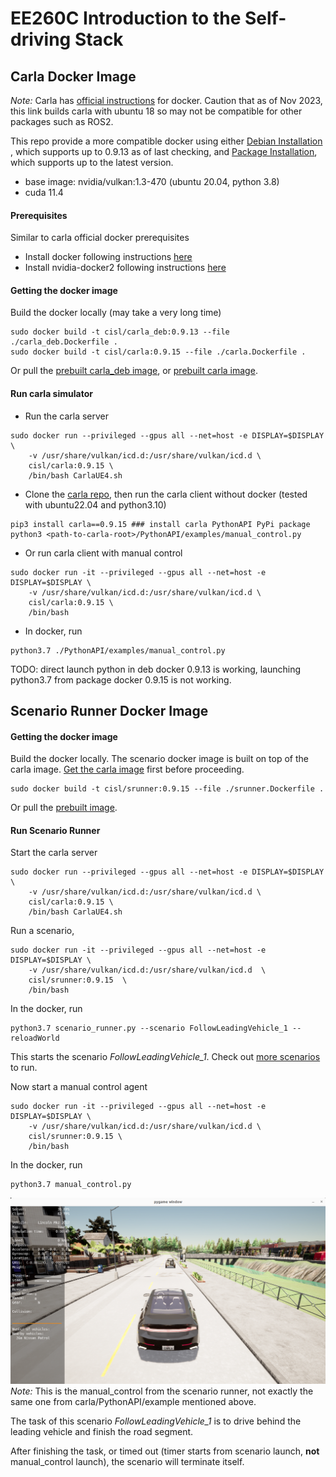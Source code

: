 # EE260C Introduction to the Self-driving Stack

## Carla Docker Image
*Note:* Carla has [official instructions](https://github.com/carla-simulator/carla/blob/master/Util/Docker/README.md) for docker. Caution that as of Nov 2023, this link builds carla with ubuntu 18 so may not be compatible for other packages such as ROS2.

This repo provide a more compatible docker using either 
[Debian Installation](https://carla.readthedocs.io/en/latest/start_quickstart/#a-debian-carla-installation)
, which supports up to 0.9.13 as of last checking, and
[Package Installation](https://carla.readthedocs.io/en/latest/start_quickstart/#b-package-installation),
which supports up to the latest version.
- base image: nvidia/vulkan:1.3-470 (ubuntu 20.04, python 3.8)
- cuda 11.4

#### Prerequisites
Similar to carla official docker prerequisites
* Install docker following instructions [here](https://docs.docker.com/engine/install/)
* Install nvidia-docker2 following instructions [here](https://docs.nvidia.com/datacenter/cloud-native/container-toolkit/install-guide.html#installation-guide)

#### Getting the docker image
Build the docker locally (may take a very long time)
```commandline
sudo docker build -t cisl/carla_deb:0.9.13 --file ./carla_deb.Dockerfile .
sudo docker build -t cisl/carla:0.9.15 --file ./carla.Dockerfile .
```
Or pull the 
[prebuilt carla_deb image](https://hub.docker.com/r/hangqiu/carla/tags),
or 
[prebuilt carla image](https://hub.docker.com/r/cisl/carla/tags).

#### Run carla simulator
* Run the carla server
```commandline
sudo docker run --privileged --gpus all --net=host -e DISPLAY=$DISPLAY \
    -v /usr/share/vulkan/icd.d:/usr/share/vulkan/icd.d \
    cisl/carla:0.9.15 \
    /bin/bash CarlaUE4.sh
```
* Clone the [carla repo](https://github.com/carla-simulator/carla), 
then run the carla client without docker (tested with ubuntu22.04 and python3.10)
```commandline
pip3 install carla==0.9.15 ### install carla PythonAPI PyPi package
python3 <path-to-carla-root>/PythonAPI/examples/manual_control.py
```
* Or run carla client with manual control
```commandline
sudo docker run -it --privileged --gpus all --net=host -e DISPLAY=$DISPLAY \
    -v /usr/share/vulkan/icd.d:/usr/share/vulkan/icd.d \
    cisl/carla:0.9.15 \
    /bin/bash 
```
* In docker, run
```commandline
python3.7 ./PythonAPI/examples/manual_control.py
```
TODO: direct launch python in deb docker 0.9.13 is working, 
launching python3.7 from package docker 0.9.15 is not working.

## Scenario Runner Docker Image

#### Getting the docker image

Build the docker locally. The scenario docker image is built on top of the carla image. [Get the carla image](#carla-docker-image) first before proceeding.
```commandline
sudo docker build -t cisl/srunner:0.9.15 --file ./srunner.Dockerfile .
```
Or pull the [prebuilt image](https://hub.docker.com/r/cisl/srunner/tags).

#### Run Scenario Runner 

Start the carla server
```commandline
sudo docker run --privileged --gpus all --net=host -e DISPLAY=$DISPLAY \
    -v /usr/share/vulkan/icd.d:/usr/share/vulkan/icd.d \
    cisl/carla:0.9.15 \
    /bin/bash CarlaUE4.sh
```
Run a scenario,
```commandline
sudo docker run -it --privileged --gpus all --net=host -e DISPLAY=$DISPLAY \
    -v /usr/share/vulkan/icd.d:/usr/share/vulkan/icd.d  \
    cisl/srunner:0.9.15  \
    /bin/bash
```
In the docker, run
```commandline
python3.7 scenario_runner.py --scenario FollowLeadingVehicle_1 --reloadWorld
```
This starts the scenario *FollowLeadingVehicle_1*. Check out [more scenarios](https://github.com/carla-simulator/scenario_runner/tree/master/srunner/scenarios) to run.

Now start a manual control agent
```commandline
sudo docker run -it --privileged --gpus all --net=host -e DISPLAY=$DISPLAY \
    -v /usr/share/vulkan/icd.d:/usr/share/vulkan/icd.d \
    cisl/srunner:0.9.15 \
    /bin/bash
```
In the docker, run
```commandline
python3.7 manual_control.py
```

![img](Docs/imgs/srunner_manual_control.png)
*Note:* This is the manual_control from the scenario runner, not exactly the same one from carla/PythonAPI/example mentioned above.

The task of this scenario *FollowLeadingVehicle_1* is to drive behind the leading vehicle and finish the road segment. 

After finishing the task, or timed out (timer starts from scenario launch, **not** manual_control launch), the scenario will terminate itself.
